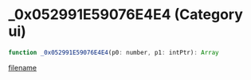 # _0x052991E59076E4E4 (Category ui)

```js
function _0x052991E59076E4E4(p0: number, p1: intPtr): Array
```

[filename](_0x052991E59076E4E4_m.md ':include')